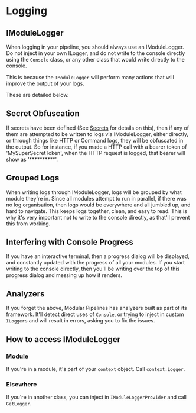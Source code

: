 # Logging

## IModuleLogger
When logging in your pipeline, you should always use an IModuleLogger. Do not inject in your own ILogger, and do not write to the console directly using the `Console` class, or any other class that would write directly to the console.

This is because the `IModuleLogger` will perform many actions that will improve the output of your logs.

These are detailed below.

## Secret Obfuscation
If secrets have been defined (See [Secrets](getting-started/secrets) for details on this), then if any of them are attempted to be written to logs via IModuleLogger, either directly, or through things like HTTP or Command logs, they will be obfuscated in the output. So for instance, if you made a HTTP call with a bearer token of 'MySuperSecretToken', when the HTTP request is logged, that bearer will show as '**********'.

## Grouped Logs
When writing logs through IModuleLogger, logs will be grouped by what module they're in.
Since all modules attempt to run in parallel, if there was no log organisation, then logs would be everywhere and all jumbled up, and hard to navigate. This keeps logs together, clean, and easy to read. This is why it's very important not to write to the console directly, as that'll prevent this from working.

## Interfering with Console Progress 
If you have an interactive terminal, then a progress dialog will be displayed, and constantly updated with the progress of all your modules.
If you start writing to the console directly, then you'll be writing over the top of this progress dialog and messing up how it renders.

## Analyzers
If you forget the above, Modular Pipelines has analyzers built as part of its framework. It'll detect direct uses of `Console`, or trying to inject in custom `ILogger`s and will result in errors, asking you to fix the issues.

## How to access IModuleLogger

### Module
If you're in a module, it's part of your `context` object. Call `context.Logger`.

### Elsewhere
If you're in another class, you can inject in `IModuleLoggerProvider` and call `GetLogger`.